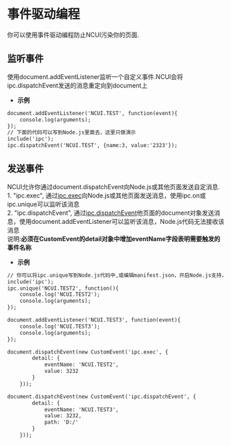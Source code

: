# 事件驱动编程

  你可以使用事件驱动编程防止NCUI污染你的页面.
  
## 监听事件 &nbsp;
  使用document.addEventListener监听一个自定义事件.NCUI会将ipc.dispatchEvent发送的消息重定向到document上
  
* **示例&nbsp;&nbsp;&nbsp;&nbsp;**

```html
document.addEventListener('NCUI.TEST', function(event){
    console.log(arguments);
});
// 下面的代码可以写到Node.js里面去，这里只做演示
include('ipc');
ipc.dispatchEvent('NCUI.TEST', {name:3, value:'2323'});


```


<div class="adoc" id="div_监听事件"></div>


## 发送事件 &nbsp;
  NCUI允许你通过document.dispatchEvent向Node.js或其他页面发送自定消息.<br>1. "ipc.exec", 通过<a href="#api/apiipc/0">ipc.exec</a>向Node.js或其他页面发送消息，使用ipc.on或ipc.unique可以监听该消息<br>2. "ipc.dispatchEvent", 通过<a href="#api/apiipc/3">ipc.dispatchEvent</a>他页面的document对象发送消息，使用document.addEventListener可以监听该消息，Node.js代码无法接收该消息<br>说明:**必须在CustomEvent的detail对象中增加eventName字段表明需要触发的事件名称**
  
* **示例&nbsp;&nbsp;&nbsp;&nbsp;**

```html
// 你可以将ipc.unique写到Node.js代码中,或编辑manifest.json，开启Node.js支持，并以调试模块运行NCUI-DEV.exe查看效果
include('ipc');
ipc.unique('NCUI.TEST2', function(){
    console.log('NCUI.TEST2');
    console.log(arguments);
});

document.addEventListener('NCUI.TEST3', function(event){
    console.log('NCUI.TEST3');
    console.log(arguments);
});

document.dispatchEvent(new CustomEvent('ipc.exec', {
        detail: {
            eventName: 'NCUI.TEST2',
            value: 3232
        }
    }));

document.dispatchEvent(new CustomEvent('ipc.dispatchEvent', {
        detail: {
            eventName: 'NCUI.TEST3',
            value: 3232,
            path: 'D:/'
        }
    }));


```


<div class="adoc" id="div_发送事件"></div>


